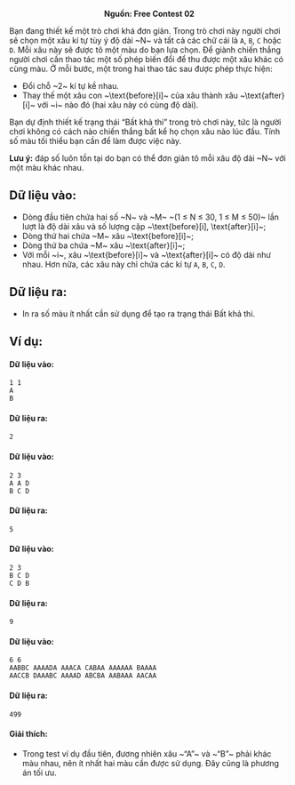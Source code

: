 **<center>Nguồn:  Free Contest 02</center>**

Bạn đang thiết kế một trò chơi khá đơn giản. Trong trò chơi này người chơi sẽ chọn một xâu kí tự tùy ý độ dài ~N~ và tất cả các chữ cái là `A`, `B`, `C` hoặc `D`. Mỗi xâu này sẽ được tô một màu do bạn lựa chọn. Để giành chiến thắng người chơi cần thao tác một số phép biến đổi để thu được một xâu khác có cùng màu. Ở mỗi bước, một trong hai thao tác sau được phép thực hiện:
- Đổi chỗ ~2~ kí tự kề nhau.
- Thay thế một xâu con ~\text{before}[i]~ của xâu thành xâu ~\text{after}[i]~ với ~i~ nào đó (hai xâu này có cùng độ dài).

Bạn dự định thiết kế trạng thái “Bất khả thi” trong trò chơi này, tức là người chơi không có cách nào chiến thắng bất kể họ chọn xâu nào lúc
đầu. Tính số màu tối thiểu bạn cần để làm được việc này.

**Lưu ý:** đáp số luôn tồn tại do bạn có thể đơn giản tô mỗi xâu độ dài ~N~ với một màu khác nhau.

## Dữ liệu vào:
- Dòng đầu tiên chứa hai số ~N~ và ~M~ ~(1 ≤ N ≤ 30, 1 ≤ M ≤ 50)~ lần lượt là độ dài xâu và số lượng cặp ~\text{before}[i], \text{after}[i]~;
- Dòng thứ hai chứa ~M~ xâu ~\text{before}[i]~;
- Dòng thứ ba chứa ~M~ xâu ~\text{after}[i]~;
- Với mỗi ~i~, xâu ~\text{before}[i]~ và ~\text{after}[i]~ có độ dài như nhau. Hơn nữa, các xâu này chỉ chứa các kí tự `A`, `B`, `C`, `D`.

## Dữ liệu ra:
- In ra số màu ít nhất cần sử dụng để tạo ra trạng thái Bất khả thi.

## Ví dụ:
#### Dữ liệu vào:
```
1 1
A
B
```

#### Dữ liệu ra:
```
2
```

#### Dữ liệu vào:
```
2 3
A A D
B C D
```

#### Dữ liệu ra:
```
5
```

#### Dữ liệu vào:
```
2 3
B C D
C D B
```

#### Dữ liệu ra:
```
9
```

#### Dữ liệu vào:
```
6 6
AABBC AAAADA AAACA CABAA AAAAAA BAAAA
AACCB DAAABC AAAAD ABCBA AABAAA AACAA
```

#### Dữ liệu ra:
```
499
```

#### Giải thích:
- Trong test ví dụ đầu tiên, đương nhiên xâu ~“A”~ và ~“B”~ phải khác màu nhau, nên ít nhất hai màu cần được sử dụng. Đây cũng là phương án tối ưu.